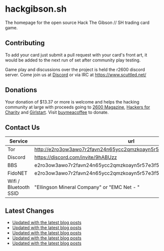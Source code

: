 # hackgibson.sh
The homepage for the open source Hack The Gibson // SH trading card game.


## Contributing

To add your card just submit a pull request with your card's front art, it would be added to the next run of set after community play testing.

Game play and discussions over the project is held the r2600 discord server. Come join us at [Discord](https://discord.com/invite/9hABUzz) or via IRC at https://www.scuttled.net/


## Donations

Your donation of $13.37 or more is welcome and helps the hacking community at large with proceeds going to [2600 Magazine](https://2600.com/), [Hackers for Charity](https://hackersforcharity.org) and [Girlstart](https://girlstart.org).  Visit [buymeacoffee](https://www.buymeacoffee.com/hackgibson.sh) to donate.


## Contact Us

Service | url
-|-
Tor | http://e2ro3ow3awo7r2favn24n65ycc2qmzkoayn5r57e3f56nvjwdcgg32ad.onion
Discord | https://discord.com/invite/9hABUzz
BBS | e2ro3ow3awo7r2favn24n65ycc2qmzkoayn5r57e3f56nvjwdcgg32ad.onion:23
FidoNET | e2ro3ow3awo7r2favn24n65ycc2qmzkoayn5r57e3f56nvjwdcgg32ad.onion:24554
Wifi / Bluetooth SSID | "Ellingson Mineral Company" or "EMC Net - <fidonet address>"

## Latest Changes
<!-- BLOG-POST-LIST:START -->
- [Updated with the latest blog posts](https://github.com/DFW2600/hackgibson.sh/commit/741cfc774b845ebaf03b910ea783811e7b5a6c9d)
- [Updated with the latest blog posts](https://github.com/DFW2600/hackgibson.sh/commit/82a132290a1ea936b1f82d51dc6e0c6cfe8ddf39)
- [Updated with the latest blog posts](https://github.com/DFW2600/hackgibson.sh/commit/e3edeece3306902ee0a111b992bb166c5b4fce68)
- [Updated with the latest blog posts](https://github.com/DFW2600/hackgibson.sh/commit/9786cad0884dd76b2092b5ebe4437cb760acaa86)
- [Updated with the latest blog posts](https://github.com/DFW2600/hackgibson.sh/commit/eb54c454ca7455f78f4f0d15d7f632933798cf3d)
<!-- BLOG-POST-LIST:END -->
